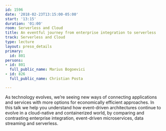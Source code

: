 ```yaml
---
id: 1596
date: '2018-02-23T13:15:00-05:00'
start: '13:15'
duration: '01:00'
room: Serverless and Cloud
title: An eventful journey from enterprise integration to serverless
track: Serverless and Cloud
type: lecture
layout: preso_details
primary:
  id: 801
persons:
- id: 801
  full_public_name: Marius Bogoevici
- id: 826
  full_public_name: Christian Posta

---
```

As technology evolves, we’re seeing new ways of connecting applications and services with more options for economically efficient approaches. In this talk we help you understand how event-driven architectures continue to evolve in a cloud-native and containerized world, by comparing and contrasting enterprise integration, event-driven microservices, data streaming and serverless. 
